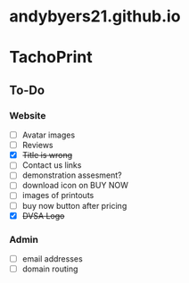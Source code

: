 # andybyers21.github.io
# TachoPrint

## To-Do

### Website
- [ ] Avatar images
- [ ] Reviews
- [X] ~~Title is wrong~~
- [ ] Contact us links
- [ ] demonstration assesment?
- [ ] download icon on BUY NOW
- [ ] images of printouts
- [ ] buy now button after pricing
- [X] ~~DVSA Logo~~

### Admin
- [ ] email addresses
- [ ] domain routing
